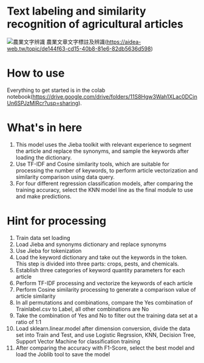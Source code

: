 # Text labeling and similarity recognition of agricultural articles
![農業文字辨識](https://user-images.githubusercontent.com/92705727/148278896-7aff606e-44ca-4827-8335-5101e822b193.png)
農業文章文字標註及辨識(https://aidea-web.tw/topic/de144f63-cd15-40b8-81e6-82db5636d598)
# How to use
Everything to get started is in the colab notebook(https://drive.google.com/drive/folders/11S8Hgw3Wah1XLac0DCinUn6SPJzMIRcr?usp=sharing).

# What's in here
1. This model uses the Jieba toolkit with relevant experience to segment the article and replace the synonyms, and sample the keywords after loading the dictionary.
2. Use TF-IDF and Cosine similarity tools, which are suitable for processing the number of keywords, to perform article vectorization and similarity comparison using data query.
3. For four different regression classification models, after comparing the training accuracy, select the KNN model line as the final module to use and make predictions.

# Hint for processing
1. Train data set loading
2. Load Jieba and synonyms dictionary and replace synonyms
3. Use Jieba for tokenization
4. Load the keyword dictionary and take out the keywords in the token. This step is divided into three parts: crops, pests, and chemicals.
5. Establish three categories of keyword quantity parameters for each article
6. Perform TF-IDF processing and vectorize the keywords of each article
7. Perform Cosine similarity processing to generate a comparison value of article similarity
8. In all permutations and combinations, compare the Yes combination of Trainlabel.csv to Label, all other combinations are No
9. Take the combination of Yes and No to filter out the training data set at a ratio of 1:1
10. Load sklearn.linear.model after dimension conversion, divide the data set into Train and Test, and use Logistic Regrssion, KNN, Decision Tree, Support Vector Machine for classification training
11. After comparing the accuracy with F1-Score, select the best model and load the Joblib tool to save the model
